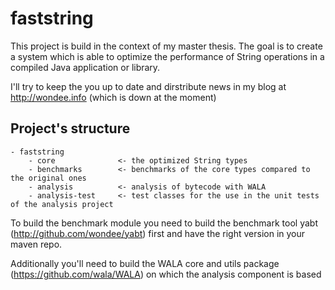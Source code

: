 # faststring

This project is build in the context of my master thesis. The goal is to create a system which is able to optimize the  performance of String operations in a compiled Java application or library. 

I'll try to keep the you up to date and dirstribute news in my blog at http://wondee.info (which is down at the moment)

## Project's structure

```
- faststring
	- core 				<- the optimized String types
	- benchmarks 		<- benchmarks of the core types compared to the original ones
	- analysis			<- analysis of bytecode with WALA 
	- analysis-test 	<- test classes for the use in the unit tests of the analysis project
```

To build the benchmark module you need to build the benchmark tool yabt (http://github.com/wondee/yabt) first and have the right version in your maven repo.

Additionally you'll need to build the WALA core and utils package (https://github.com/wala/WALA) on which the analysis component is based 
